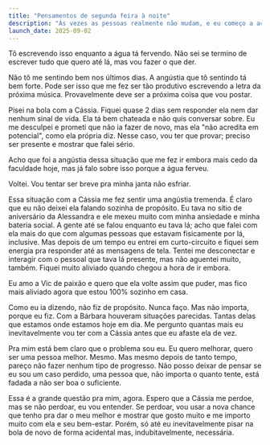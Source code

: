 ```yaml
---
title: "Pensamentos de segunda feira à noite"
description: "Às vezes as pessoas realmente não mudam, e eu começo a achar que sou uma delas."
launch_date: 2025-09-02
---
```


Tô escrevendo isso enquanto a água tá fervendo. Não sei se termino de escrever tudo que quero até lá, mas vou fazer o que der.

Não tô me sentindo bem nos últimos dias. A angústia que tô sentindo tá bem forte. Pode ser isso que me fez ser tão produtivo escrevendo a letra da próxima música. Provavelmente deve ser a próxima coisa que vou postar.

Pisei na bola com a Cássia. Fiquei quase 2 dias sem responder ela nem dar nenhum sinal de vida. Ela tá bem chateada e não quis conversar sobre. Eu me desculpei e prometi que não ia fazer de novo, mas ela "não acredita em potencial", como ela própria diz. Nesse caso, vou ter que provar; preciso ser presente e mostrar que falei sério.

Acho que foi a angústia dessa situação que me fez ir embora mais cedo da faculdade hoje, mas já falo sobre isso porque a água ferveu.

Voltei. Vou tentar ser breve pra minha janta não esfriar.

Essa situação com a Cássia me fez sentir uma angústia tremenda. É claro que eu não deixei ela falando sozinha de propósito. Eu tava no sítio de aniversário da Alessandra e ele mexeu muito com minha ansiedade e minha bateria social. A gente até se falou enquanto eu tava lá; acho que falei com ela mais do que com algumas pessoas que estavam fisicamente por lá, inclusive. Mas depois de um tempo eu entrei em curto-circuito e fiquei sem energia pra responder até as mensagens de tela. Tentei me desconectar e interagir com o pessoal que tava lá presente, mas não aguentei muito, também. Fiquei muito aliviado quando chegou a hora de ir embora.

Eu amo a Vic de paixão e quero que ela volte assim que puder, mas fico mais aliviado agora que estou 100% sozinho em casa.

Como eu ia dizendo, não fiz de propósito. Nunca faço. Mas não importa, porque eu fiz. Com a Bárbara houveram situações parecidas. Tantas delas que estamos onde estamos hoje em dia. Me pergunto quantas mais eu inevitavelmente vou ter com a Cássia antes que eu afaste ela de vez.

Pra mim está bem claro que o problema sou eu. Eu quero melhorar, quero ser uma pessoa melhor. Mesmo. Mas mesmo depois de tanto tempo, pareço não fazer nenhum tipo de progresso. Não posso deixar de pensar se eu sou um caso perdido, uma pessoa que, não importa o quanto tente, está fadada a não ser boa o suficiente.

Essa é a grande questão pra mim, agora. Espero que a Cássia me perdoe, mas se não perdoar, eu vou entender. Se perdoar, vou usar a nova chance que tenho pra dar o meu melhor e mostrar que gosto muito e me importo muito com ela e seu bem-estar. Porém, só até eu inevitavelmente pisar na bola de novo de forma acidental mas, indubitavelmente, necessária.